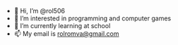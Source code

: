 - 👋 Hi, I’m @rol506
- 👀 I’m interested in programming and computer games
- 🌱 I’m currently learning at school
- 📫 My email is rolromva@gmail.com

<!---
rol506/rol506 is a ✨ special ✨ repository because its `README.md` (this file) appears on your GitHub profile.
You can click the Preview link to take a look at your changes.
--->
